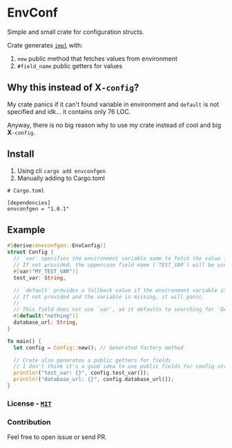 # EnvConf

Simple and small crate for configuration structs.

Crate generates [`impl`](https://doc.rust-lang.org/std/keyword.impl.html) with:

1. `new` public method that fetches values from environment
2. `#field_name` public getters for values

## Why this instead of **X**`-config`?

My crate panics if it can't found variable in environment and `default` is not specified and idk... it contains only 76 LOC.

Anyway, there is no big reason why to use my crate instead of cool and big **X**`-config`.

## Install

1. Using cli `cargo add envconfgen`
2. Manually adding to Cargo.toml

```
# Cargo.toml

[dependencies]
envconfgen = "1.0.1"
```

## Example

```rust
#[derive(envconfgen::EnvConfig)]
struct Config {
  // `var` specifies the environment variable name to fetch the value from.
  // If not provided, the uppercase field name (`TEST_VAR`) will be used.
  #[var("MY_TEST_VAR")]
  test_var: String,

  // `default` provides a fallback value if the environment variable is not set.
  // If not provided and the variable is missing, it will panic.
  //
  // This field does not use `var`, so it defaults to searching for `DATABASE_URL`.
  #[default("nothing")]
  database_url: String,
}

fn main() {
  let config = Config::new(); // Generated factory method

  // Crate also generates a public getters for fields
  // I don't think it's a good idea to use public fields for config struct
  println!("test_var: {}", config.test_var());
  println!("database_url: {}", config.database_url());
}
```

### License - [`MIT`](./LICENSE)

### Contribution

Feel free to open issue or send PR.
